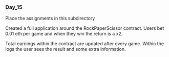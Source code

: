 ### Day_15
Place the assignments in this subdirectory   

Created a full application around the RockPaperScissor contract. Users bet 0.01 eth per game and when they win the return is a x2.

Total earnings within the contract are updated after every game. Within the logs the user sees the result and some extra information.
